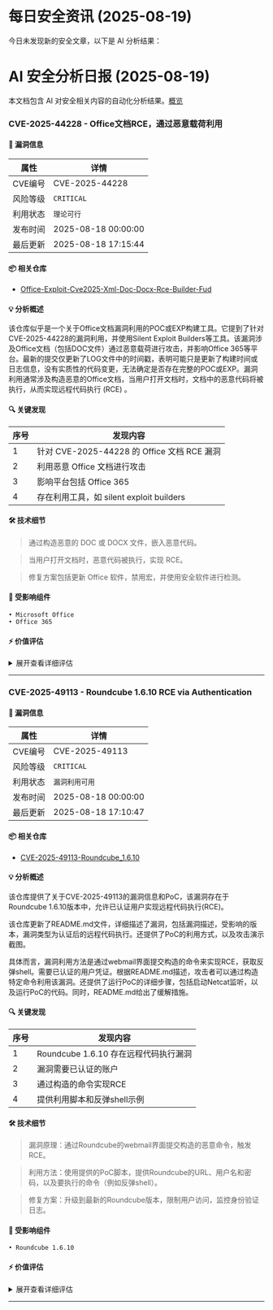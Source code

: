 # 每日安全资讯 (2025-08-19)

今日未发现新的安全文章，以下是 AI 分析结果：

# AI 安全分析日报 (2025-08-19)

本文档包含 AI 对安全相关内容的自动化分析结果。[概览](https://blog.897010.xyz/c/today)


### CVE-2025-44228 - Office文档RCE，通过恶意载荷利用

#### 📌 漏洞信息

| 属性 | 详情 |
|------|------|
| CVE编号 | CVE-2025-44228 |
| 风险等级 | `CRITICAL` |
| 利用状态 | `理论可行` |
| 发布时间 | 2025-08-18 00:00:00 |
| 最后更新 | 2025-08-18 17:15:44 |

#### 📦 相关仓库

- [Office-Exploit-Cve2025-Xml-Doc-Docx-Rce-Builder-Fud](https://github.com/Caztemaz/Office-Exploit-Cve2025-Xml-Doc-Docx-Rce-Builder-Fud)

#### 💡 分析概述

该仓库似乎是一个关于Office文档漏洞利用的POC或EXP构建工具。它提到了针对CVE-2025-44228的漏洞利用，并使用Silent Exploit Builders等工具。该漏洞涉及Office文档（包括DOC文件）通过恶意载荷进行攻击，并影响Office 365等平台。最新的提交仅更新了LOG文件中的时间戳，表明可能只是更新了构建时间或日志信息，没有实质性的代码变更，无法确定是否存在完整的POC或EXP。漏洞利用通常涉及构造恶意的Office文档，当用户打开文档时，文档中的恶意代码将被执行，从而实现远程代码执行 (RCE) 。

#### 🔍 关键发现

| 序号 | 发现内容 |
|------|----------|
| 1 | 针对 CVE-2025-44228 的 Office 文档 RCE 漏洞 |
| 2 | 利用恶意 Office 文档进行攻击 |
| 3 | 影响平台包括 Office 365 |
| 4 | 存在利用工具，如 silent exploit builders |

#### 🛠️ 技术细节

> 通过构造恶意的 DOC 或 DOCX 文件，嵌入恶意代码。

> 当用户打开文档时，恶意代码被执行，实现 RCE。

> 修复方案包括更新 Office 软件，禁用宏，并使用安全软件进行检测。


#### 🎯 受影响组件

```
• Microsoft Office
• Office 365
```

#### ⚡ 价值评估

<details>
<summary>展开查看详细评估</summary>

该 CVE 漏洞涉及 RCE，且仓库中存在相关的利用工具。虽然没有明确的 POC，但描述了具体的利用方法，并且涉及广泛使用的 Office 软件，因此具有较高的价值。
</details>

---

### CVE-2025-49113 - Roundcube 1.6.10 RCE via Authentication

#### 📌 漏洞信息

| 属性 | 详情 |
|------|------|
| CVE编号 | CVE-2025-49113 |
| 风险等级 | `CRITICAL` |
| 利用状态 | `漏洞利用可用` |
| 发布时间 | 2025-08-18 00:00:00 |
| 最后更新 | 2025-08-18 17:10:47 |

#### 📦 相关仓库

- [CVE-2025-49113-Roundcube_1.6.10](https://github.com/CyberQuestor-infosec/CVE-2025-49113-Roundcube_1.6.10)

#### 💡 分析概述

该仓库提供了关于CVE-2025-49113的漏洞信息和PoC，该漏洞存在于Roundcube 1.6.10版本中，允许已认证用户实现远程代码执行(RCE)。

该仓库更新了README.md文件，详细描述了漏洞，包括漏洞描述，受影响的版本，漏洞类型为认证后的远程代码执行。还提供了PoC的利用方式，以及攻击演示截图。

具体而言，漏洞利用方法是通过webmail界面提交构造的命令来实现RCE，获取反弹shell。需要已认证的用户凭证。根据README.md描述，攻击者可以通过构造特定命令利用该漏洞。还提供了运行PoC的详细步骤，包括启动Netcat监听，以及运行PoC的代码。同时，README.md给出了缓解措施。

#### 🔍 关键发现

| 序号 | 发现内容 |
|------|----------|
| 1 | Roundcube 1.6.10 存在远程代码执行漏洞 |
| 2 | 漏洞需要已认证的账户 |
| 3 | 通过构造的命令实现RCE |
| 4 | 提供利用脚本和反弹shell示例 |

#### 🛠️ 技术细节

> 漏洞原理：通过Roundcube的webmail界面提交构造的恶意命令，触发RCE。

> 利用方法：使用提供的PoC脚本，提供Roundcube的URL、用户名和密码，以及要执行的命令（例如反弹shell）。

> 修复方案：升级到最新的Roundcube版本，限制用户访问，监控身份验证日志。


#### 🎯 受影响组件

```
• Roundcube 1.6.10
```

#### ⚡ 价值评估

<details>
<summary>展开查看详细评估</summary>

该漏洞为远程代码执行漏洞，有明确的受影响版本，有公开的PoC和详细的利用方法，且利用难度较低，危害性极高。
</details>

---
